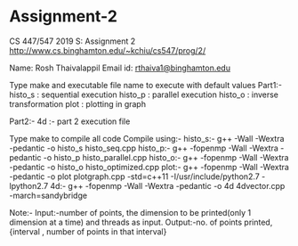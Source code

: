 # Assignment-2
CS 447/547 2019 S: Assignment 2
http://www.cs.binghamton.edu/~kchiu/cs547/prog/2/

Name: Rosh Thaivalappil
Email id: rthaiva1@binghamton.edu

Type make and executable file name to execute with default values
Part1:-
histo_s : sequential execution
histo_p : parallel execution
histo_o : inverse transformation
plot : plotting in graph

Part2:-
4d :- part 2 execution file

Type make to compile all code
Compile using:-
histo_s:- g++ -Wall -Wextra -pedantic -o histo_s histo_seq.cpp
histo_p:- g++ -fopenmp -Wall -Wextra -pedantic -o histo_p histo_parallel.cpp
histo_o:- g++ -fopenmp -Wall -Wextra -pedantic -o histo_o histo_optimized.cpp
plot:- g++ -fopenmp -Wall -Wextra -pedantic -o plot plotgraph.cpp -std=c++11 -I/usr/include/python2.7 -lpython2.7
4d:-  g++ -fopenmp -Wall -Wextra -pedantic -o 4d 4dvector.cpp -march=sandybridge

Note:-
Input:-number of points, the dimension to be printed(only 1 dimension at a time) and threads as input.
Output:-no. of points printed,{interval , number of points in that interval}
